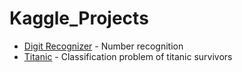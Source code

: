 # Kaggle_Projects

- [Digit Recognizer]() - Number recognition
- [Titanic](https://github.com/Ars235/Kaggle_Projects/blob/master/Titanic/titanic_model.ipynb) - Classification problem of titanic survivors
